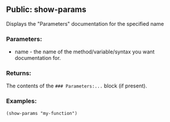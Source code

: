 ## Public: show-params
Displays the "Parameters" documentation for the specified name

### Parameters:
* name - the name of the method/variable/syntax you want 
  documentation for.

### Returns:
The contents of the `### Parameters:...` block (if present).

### Examples:
  `(show-params "my-function")`


